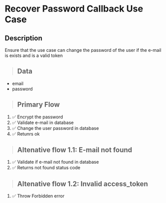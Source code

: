 # Recover Password Callback Use Case

## Description

Ensure that the use case can change the password of the user
if the e-mail is exists and is a valid token

> ## Data

- email
- password

> ## Primary Flow

1. ✅ Encrypt the password
2. ✅ Validate e-mail in database
3. ✅ Change the user password in database
4. ✅ Retunrs ok

> ## Altenative flow 1.1: E-mail not found

1. ✅ Validate if e-mail not found in database
2. ✅ Returns not found status code

> ## Altenative flow 1.2: Invalid access_token

1. ✅ Throw Forbidden error
